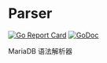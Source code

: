 # Parser

[![Go Report Card](https://goreportcard.com/badge/github.com/mia0x75/parser)](https://goreportcard.com/report/github.com/mia0x75/parser) [![GoDoc](https://godoc.org/github.com/mia0x75/parser?status.svg)](https://godoc.org/github.com/mia0x75/parser)

MariaDB 语法解析器